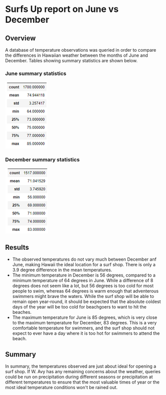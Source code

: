 # Surfs Up report on June vs December

## Overview
A database of temperature observations was queried in order to compare the differences in Hawaiian weather between the months of June and December. Tables showing summary statistics are shown below.

### June summary statistics
![june_stats](https://github.com/AbeSchnake/surfs_up/blob/main/Images/June_stats.png)
### December summary statistics

![Dec_stats](https://github.com/AbeSchnake/surfs_up/blob/main/Images/December_stats.png)

## Results
* The observed temperatures do not vary much between December anf June, making Hawaii the ideal location for a surf shop. There is only a 3.9 degree difference in the mean temperatures.
* The minimum temperature in December is 56 degrees, compared to a minimum temperature of 64 degrees in June. While a difference of 8 degrees does not seem like a lot, but 56 degrees is too cold for most people to swim, whereas 64 degrees is warm enough that adventerous swimmers might brave the waters. While the surf shop will be able to remain open year-round, it should be expected that the absolute coldest days of the year will be too cold for beachgoers to want to hit the beaches.
* The maximum temperature for June is 85 degrees, which is very close to the maximum temperature for December, 83 degrees. This is a very comfortable temperature for swimmers, and the surf shop should not expect to ever have a day where it is too hot for swimmers to attend the beach.
## Summary
In summary, the temperatures observed are just about ideal for opening a surf shop. If W. Avy has any remaining concerns about the weather, queries could be run on precipitation during different seasons or precipitation at different temperatures to ensure that the most valuable times of year or the most ideal temperature conditions won't be rained out.
